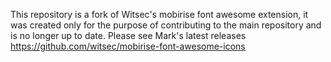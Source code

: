 This repository is a fork of Witsec's mobirise font awesome extension, it was created only for the purpose of contributing to the main repository and is no longer up to date. Please see Mark's latest releases https://github.com/witsec/mobirise-font-awesome-icons
